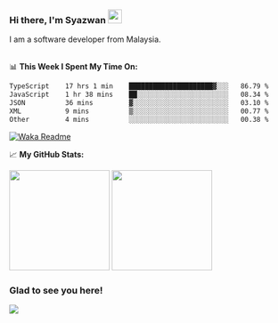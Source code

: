 ### Hi there, I'm Syazwan <img src="https://media.giphy.com/media/hvRJCLFzcasrR4ia7z/giphy.gif" width="25px">
I am a software developer from Malaysia.
<br/><br/>

📊 **This Week I Spent My Time On:**
<!--START_SECTION:waka-->

```txt
TypeScript    17 hrs 1 min    █████████████████████▓░░░   86.79 %
JavaScript    1 hr 38 mins    ██░░░░░░░░░░░░░░░░░░░░░░░   08.34 %
JSON          36 mins         ▓░░░░░░░░░░░░░░░░░░░░░░░░   03.10 %
XML           9 mins          ▒░░░░░░░░░░░░░░░░░░░░░░░░   00.77 %
Other         4 mins          ░░░░░░░░░░░░░░░░░░░░░░░░░   00.38 %
```

<!--END_SECTION:waka-->
[![Waka Readme](https://github.com/syazwanz/syazwanz/actions/workflows/wakatime.yml/badge.svg)](https://github.com/syazwanz/syazwanz/actions/workflows/wakatime.yml)

📈 **My GitHub Stats:**

<p>
  <img height="180em" src="https://github-readme-stats.vercel.app/api?username=syazwanz&show_icons=true&hide_border=false&&count_private=true&include_all_commits=true" />
  <img height="180em" src="https://github-readme-stats.vercel.app/api/top-langs/?username=syazwanz&exclude_repo=KNN-Image-Classification&show_icons=true&hide_border=false&layout=compact&langs_count=8"/>
</p>

### Glad to see you here!
![](https://visitor-badge.glitch.me/badge?page_id=syazwanz.syazwanz)
